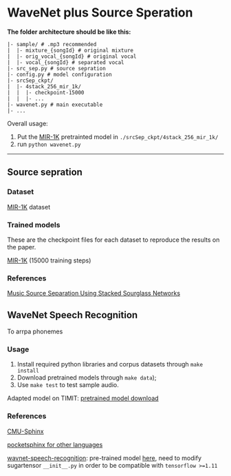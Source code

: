 # WaveNet plus Source Speration

**The folder architecture should be like this:**

```
|- sample/ # .mp3 recommended
|  |- mixture_{songId} # original mixture
|  |- orig_vocal_{songId} # original vocal
|  |- vocal_{songId} # separated vocal
|- src_sep.py # source sepration
|- config.py # model configuration
|- srcSep_ckpt/
|  |- 4stack_256_mir_1k/
|  |  |- checkpoint-15000
|  |  |- ...
|- wavenet.py # main executable
|- ...
```

Overall usage:

1. Put the [MIR-1K](https://www.dropbox.com/s/6759yx0zqer316f/mir_1k_checkpoints.zip?dl=0) pretrainted model in `./srcSep_ckpt/4stack_256_mir_1k/`
2. run `python wavenet.py`

---

## Source sepration

### Dataset

[MIR-1K](https://sites.google.com/site/unvoicedsoundseparation/mir-1k) dataset

### Trained models

These are the checkpoint files for each dataset to reproduce the results on the paper.

[MIR-1K](https://www.dropbox.com/s/6759yx0zqer316f/mir_1k_checkpoints.zip?dl=0) (15000 training steps)

### References

[Music Source Separation Using Stacked Sourglass Networks](https://www.dropbox.com/s/w17nb9oqe7q5b8p/ISMIR18-sourceSep.pdf?dl=0)

## WaveNet Speech Recognition

To arrpa phonemes

### Usage

1. Install required python libraries and corpus datasets through `make install`
2. Download pretrained models through  ``make data``);
3. Use ``make test`` to test sample audio.


Adapted model on TIMIT: [pretrained model download](https://drive.google.com/uc?export=download&id=1Df_wwFBfjM4gAmQO-Iv_himz7JoV3OQy)

### References

[CMU-Sphinx](https://github.com/cmusphinx)

[pocketsphinx for other languages](http://depado.markdownblog.com/2015-05-13-tutorial-on-pocketsphinx-with-python-3-4)

[wavnet-speech-recognition](https://github.com/buriburisuri/speech-to-text-wavenet): pre-trained model [here](https://drive.google.com/uc?export=download&id=0B3ILZKxzcrUyVWwtT25FemZEZ1k), need to modify sugartensor `__init__.py` in order to be compatible with `tensorflow >=1.11`




